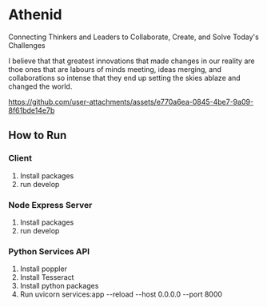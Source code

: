 # Athenid

Connecting Thinkers and Leaders to Collaborate, Create, and Solve Today's Challenges

I believe that that greatest innovations that made changes in our reality are thoe ones that are labours
of minds meeting, ideas merging, and collaborations so intense that they end up setting the skies ablaze and changed the world.

https://github.com/user-attachments/assets/e770a6ea-0845-4be7-9a09-8f61bde14e7b

## How to Run

### Client
1. Install packages
2. run develop

### Node Express Server
1. Install packages
2. run develop

### Python Services API
1. Install poppler
2. Install Tesseract
3. Install python packages
4. Run uvicorn services:app --reload --host 0.0.0.0 --port 8000

